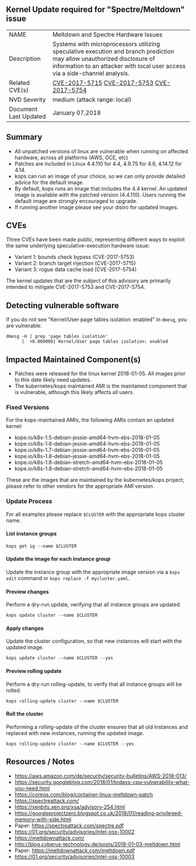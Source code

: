 ## Kernel Update required for "Spectre/Meltdown" issue

| | |
|-------------|--------|
| NAME         	| Meltdown and Spectre Hardware Issues |
| Description  	| Systems with microprocessors utilizing speculative execution and branch prediction may allow unauthorized disclosure of information to an attacker with local user access via a side-channel analysis. 	|
| Related CVE(s) | [CVE-2017-5715](https://nvd.nist.gov/vuln/detail/CVE-2017-5715) [CVE-2017-5753](https://nvd.nist.gov/vuln/detail/CVE-2017-5753) [CVE-2017-5754](https://nvd.nist.gov/vuln/detail/CVE-2017-5754)|
| NVD Severity 	| medium (attack range: local) |
| Document Last Updated  | January 07,2018 |

## Summary

* All unpatched versions of linux are vulnerable when running on affected hardware, across all platforms (AWS, GCE, etc)
* Patches are included in Linux 4.4.110 for 4.4, 4.9.75 for 4.9, 4.14.12 for 4.14.
* kops can run an image of your choice, so we can only provide detailed advice for the default image.
* By default, kops runs an image that includes the 4.4 kernel. An updated image is available with the patched version (4.4.110).  Users running the default image are strongly encouraged to upgrade.
* If running another image please see your distro for updated images.

## CVEs

Three CVEs have been made public, representing different ways to exploit the same underlying
speculative-execution hardware issue:

- Variant 1: bounds check bypass (CVE-2017-5753)
- Variant 2: branch target injection (CVE-2017-5715)
- Variant 3: rogue data cache load (CVE-2017-5754)

The kernel updates that are the subject of this advisory are primarily intended to mitigate CVE-2017-5753 and CVE-2017-5754.

## Detecting vulnerable software

If you do not see "Kernel/User page tables isolation: enabled" in `dmesg`, you are vulnerable.

```console
dmesg -H | grep 'page tables isolation'
      [  +0.000000] Kernel/User page tables isolation: enabled
```

## Impacted Maintained Component(s)

* Patches were released for the linux kernel 2018-01-05.  All images prior to this date likely need updates.
* The kubernetes/kops maintained AMI is the maintained component that is vulnerable, although this likely affects all users.

### Fixed Versions

For the kops-maintained AMIs, the following AMIs contain an updated kernel:

- kope.io/k8s-1.5-debian-jessie-amd64-hvm-ebs-2018-01-05
- kope.io/k8s-1.6-debian-jessie-amd64-hvm-ebs-2018-01-05
- kope.io/k8s-1.7-debian-jessie-amd64-hvm-ebs-2018-01-05
- kope.io/k8s-1.8-debian-jessie-amd64-hvm-ebs-2018-01-05
- kope.io/k8s-1.8-debian-stretch-amd64-hvm-ebs-2018-01-05
- kope.io/k8s-1.8-debian-stretch-amd64-hvm-ebs-2018-01-05

These are the images that are maintained by the kubernetes/kops project; please refer to
other vendors for the appropriate AMI version.

### Update Process

For all examples please replace `$CLUSTER` with the appropriate kops cluster
name.

#### List instance groups

`kops get ig --name $CLUSTER`

#### Update the image for each instance group

Update the instance group with the appropriate image version via a `kops 
edit` command or `kops replace -f mycluster.yaml`.

#### Preview changes

Perform a dry-run update, verifying that all instance groups are updated.

`kops update cluster --name $CLUSTER` 

#### Apply changes

Update the cluster configuration, so that new instances will start with the updated image.

`kops update cluster --name $CLUSTER --yes`

#### Preview rolling update

Perform a dry-run rolling-update, to verify that all instance groups will be rolled.

`kops rolling-update cluster --name $CLUSTER`

#### Roll the cluster

Performing a rolling-update of the cluster ensures that all old instances and replaced with new instances,
running the updated image.

`kops rolling-update cluster --name $CLUSTER --yes`

## Resources / Notes
- https://aws.amazon.com/de/security/security-bulletins/AWS-2018-013/
- https://security.googleblog.com/2018/01/todays-cpu-vulnerability-what-you-need.html
- https://coreos.com/blog/container-linux-meltdown-patch
- https://spectreattack.com/
- https://xenbits.xen.org/xsa/advisory-254.html
- https://googleprojectzero.blogspot.co.uk/2018/01/reading-privileged-memory-with-side.html
- Paper: https://spectreattack.com/spectre.pdf
- https://01.org/security/advisories/intel-oss-10002
- https://meltdownattack.com/
- http://blog.cyberus-technology.de/posts/2018-01-03-meltdown.html
- Paper: https://meltdownattack.com/meltdown.pdf
- https://01.org/security/advisories/intel-oss-10003




